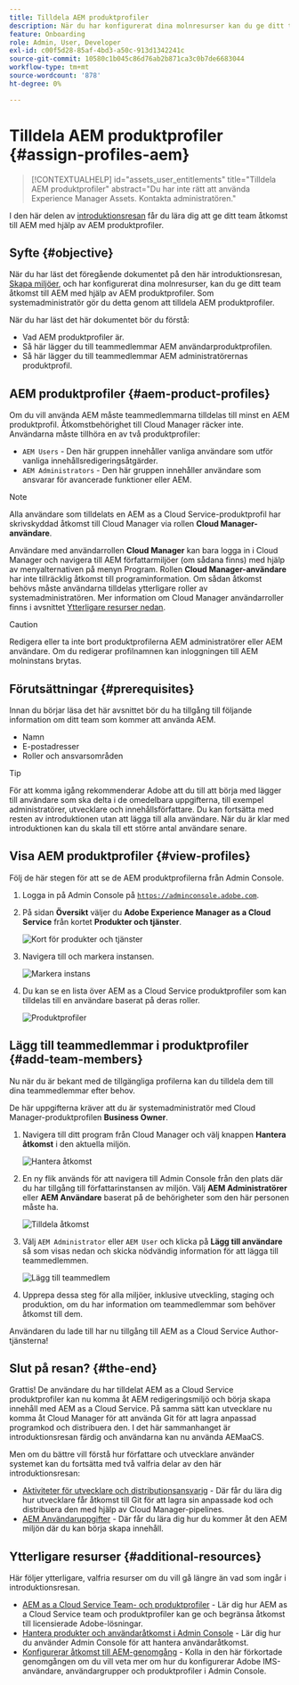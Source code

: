```yaml
---
title: Tilldela AEM produktprofiler
description: När du har konfigurerat dina molnresurser kan du ge ditt team åtkomst till AEM med hjälp av AEM produktprofiler.
feature: Onboarding
role: Admin, User, Developer
exl-id: c00f5d28-85af-4bd3-a50c-913d1342241c
source-git-commit: 10580c1b045c86d76ab2b871ca3c0b7de6683044
workflow-type: tm+mt
source-wordcount: '878'
ht-degree: 0%

---
```


# Tilldela AEM produktprofiler {#assign-profiles-aem}

>[!CONTEXTUALHELP]
>id="assets_user_entitlements"
>title="Tilldela AEM produktprofiler"
>abstract="Du har inte rätt att använda Experience Manager Assets. Kontakta administratören."

I den här delen av [introduktionsresan](overview.md) får du lära dig att ge ditt team åtkomst till AEM med hjälp av AEM produktprofiler.

## Syfte {#objective}

När du har läst det föregående dokumentet på den här introduktionsresan, [Skapa miljöer](create-environments.md), och har konfigurerat dina molnresurser, kan du ge ditt team åtkomst till AEM med hjälp av AEM produktprofiler. Som systemadministratör gör du detta genom att tilldela AEM produktprofiler.

När du har läst det här dokumentet bör du förstå:

* Vad AEM produktprofiler är.
* Så här lägger du till teammedlemmar AEM användarproduktprofilen.
* Så här lägger du till teammedlemmar AEM administratörernas produktprofil.

## AEM produktprofiler {#aem-product-profiles}

Om du vill använda AEM måste teammedlemmarna tilldelas till minst en AEM produktprofil. Åtkomstbehörighet till Cloud Manager räcker inte. Användarna måste tillhöra en av två produktprofiler:

* `AEM Users` - Den här gruppen innehåller vanliga användare som utför vanliga innehållsredigeringsåtgärder.
* `AEM Administrators` - Den här gruppen innehåller användare som ansvarar för avancerade funktioner eller AEM.

>[!NOTE]
>
>Alla användare som tilldelats en AEM as a Cloud Service-produktprofil har skrivskyddad åtkomst till Cloud Manager via rollen **Cloud Manager-användare**.
>
>Användare med användarrollen **Cloud Manager** kan bara logga in i Cloud Manager och navigera till AEM författarmiljöer (om sådana finns) med hjälp av menyalternativen på menyn Program. Rollen **Cloud Manager-användare** har inte tillräcklig åtkomst till programinformation. Om sådan åtkomst behövs måste användarna tilldelas ytterligare roller av systemadministratören.
>Mer information om Cloud Manager användarroller finns i avsnittet [Ytterligare resurser nedan](#additional-resources).

>[!CAUTION]
>
>Redigera eller ta inte bort produktprofilerna AEM administratörer eller AEM användare. Om du redigerar profilnamnen kan inloggningen till AEM molninstans brytas.

## Förutsättningar {#prerequisites}

Innan du börjar läsa det här avsnittet bör du ha tillgång till följande information om ditt team som kommer att använda AEM.

* Namn
* E-postadresser
* Roller och ansvarsområden

>[!TIP]
>
>För att komma igång rekommenderar Adobe att du till att börja med lägger till användare som ska delta i de omedelbara uppgifterna, till exempel administratörer, utvecklare och innehållsförfattare. Du kan fortsätta med resten av introduktionen utan att lägga till alla användare. När du är klar med introduktionen kan du skala till ett större antal användare senare.

## Visa AEM produktprofiler {#view-profiles}

Följ de här stegen för att se de AEM produktprofilerna från Admin Console.

1. Logga in på Admin Console på [`https://adminconsole.adobe.com`](https://adminconsole.adobe.com).

1. På sidan **Översikt** väljer du **Adobe Experience Manager as a Cloud Service** från kortet **Produkter och tjänster**.

   ![Kort för produkter och tjänster](/help/journey-onboarding/assets/assign-team1.png)

1. Navigera till och markera instansen.

   ![Markera instans](/help/journey-onboarding/assets/cloud-profiles-1.png)

1. Du kan se en lista över AEM as a Cloud Service produktprofiler som kan tilldelas till en användare baserat på deras roller.

   ![Produktprofiler](/help/journey-onboarding/assets/cloud-profiles-2.png)

## Lägg till teammedlemmar i produktprofiler {#add-team-members}

Nu när du är bekant med de tillgängliga profilerna kan du tilldela dem till dina teammedlemmar efter behov.

De här uppgifterna kräver att du är systemadministratör med Cloud Manager-produktprofilen **Business Owner**.

1. Navigera till ditt program från Cloud Manager och välj knappen **Hantera åtkomst** i den aktuella miljön.

   ![Hantera åtkomst](/help/journey-onboarding/assets/add-team1.png)

1. En ny flik används för att navigera till Admin Console från den plats där du har tillgång till författarinstansen av miljön. Välj **AEM Administratörer** eller **AEM Användare** baserat på de behörigheter som den här personen måste ha.

   ![Tilldela åtkomst](/help/journey-onboarding/assets/add-team2.png)

1. Välj `AEM Administrator` eller `AEM User` och klicka på **Lägg till användare** så som visas nedan och skicka nödvändig information för att lägga till teammedlemmen.

   ![Lägg till teammedlem](/help/journey-onboarding/assets/add-team3.png)

1. Upprepa dessa steg för alla miljöer, inklusive utveckling, staging och produktion, om du har information om teammedlemmar som behöver åtkomst till dem.

Användaren du lade till har nu tillgång till AEM as a Cloud Service Author-tjänsterna!

## Slut på resan? {#the-end}

Grattis! De användare du har tilldelat AEM as a Cloud Service produktprofiler kan nu komma åt AEM redigeringsmiljö och börja skapa innehåll med AEM as a Cloud Service. På samma sätt kan utvecklare nu komma åt Cloud Manager för att använda Git för att lagra anpassad programkod och distribuera den. I det här sammanhanget är introduktionsresan färdig och användarna kan nu använda AEMaaCS.

Men om du bättre vill förstå hur författare och utvecklare använder systemet kan du fortsätta med två valfria delar av den här introduktionsresan:

* [Aktiviteter för utvecklare och distributionsansvarig](developers.md) - Där får du lära dig hur utvecklare får åtkomst till Git för att lagra sin anpassade kod och distribuera den med hjälp av Cloud Manager-pipelines.
* [AEM Användaruppgifter](aem-users.md) - Där får du lära dig hur du kommer åt den AEM miljön där du kan börja skapa innehåll.

## Ytterligare resurser {#additional-resources}

Här följer ytterligare, valfria resurser om du vill gå längre än vad som ingår i introduktionsresan.

* [AEM as a Cloud Service Team- och produktprofiler](/help/onboarding/aem-cs-team-product-profiles.md) - Lär dig hur AEM as a Cloud Service team och produktprofiler kan ge och begränsa åtkomst till licensierade Adobe-lösningar.
* [Hantera produkter och användaråtkomst i Admin Console](/help/security/ims-support.md#managing-products-and-user-access-in-admin-console) - Lär dig hur du använder Admin Console för att hantera användaråtkomst.
* [Konfigurerar åtkomst till AEM-genomgång](https://experienceleague.adobe.com/docs/experience-manager-learn/cloud-service/accessing/walk-through.html?lang=sv-SE) - Kolla in den här förkortade genomgången om du vill veta mer om hur du konfigurerar Adobe IMS-användare, användargrupper och produktprofiler i Admin Console.

